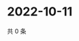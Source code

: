 # 2022-10-11

共 0 条

<!-- BEGIN WEIBO -->
<!-- 最后更新时间 Tue Oct 11 2022 05:17:14 GMT+0800 (China Standard Time) -->

<!-- END WEIBO -->
